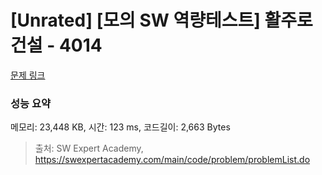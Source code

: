 # [Unrated] [모의 SW 역량테스트] 활주로 건설 - 4014 

[문제 링크](https://swexpertacademy.com/main/code/problem/problemDetail.do?contestProbId=AWIeW7FakkUDFAVH) 

### 성능 요약

메모리: 23,448 KB, 시간: 123 ms, 코드길이: 2,663 Bytes



> 출처: SW Expert Academy, https://swexpertacademy.com/main/code/problem/problemList.do
